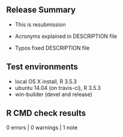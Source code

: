 ## Release Summary 
* This is resubmission

* Acronyms explained in DESCRIPTION file
* Typos fixed DESCRIPTION file

## Test environments
* local OS X install, R 3.5.3
* ubuntu 14.04 (on travis-ci), R 3.5.3
* win-builder (devel and release)

## R CMD check results

0 errors | 0 warnings | 1 note

